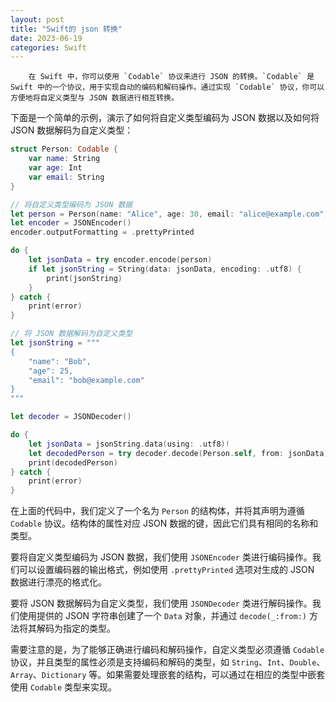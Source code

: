 ```yaml
---
layout: post
title: "Swift的 json 转换"
date: 2023-06-19
categories: Swift
---
```

        在 Swift 中，你可以使用 `Codable` 协议来进行 JSON 的转换。`Codable` 是 Swift 中的一个协议，用于实现自动的编码和解码操作。通过实现 `Codable` 协议，你可以方便地将自定义类型与 JSON 数据进行相互转换。

下面是一个简单的示例，演示了如何将自定义类型编码为 JSON 数据以及如何将 JSON 数据解码为自定义类型：

```swift
struct Person: Codable {
    var name: String
    var age: Int
    var email: String
}

// 将自定义类型编码为 JSON 数据
let person = Person(name: "Alice", age: 30, email: "alice@example.com")
let encoder = JSONEncoder()
encoder.outputFormatting = .prettyPrinted

do {
    let jsonData = try encoder.encode(person)
    if let jsonString = String(data: jsonData, encoding: .utf8) {
        print(jsonString)
    }
} catch {
    print(error)
}

// 将 JSON 数据解码为自定义类型
let jsonString = """
{
    "name": "Bob",
    "age": 25,
    "email": "bob@example.com"
}
"""

let decoder = JSONDecoder()

do {
    let jsonData = jsonString.data(using: .utf8)!
    let decodedPerson = try decoder.decode(Person.self, from: jsonData)
    print(decodedPerson)
} catch {
    print(error)
}
```

在上面的代码中，我们定义了一个名为 `Person` 的结构体，并将其声明为遵循 `Codable` 协议。结构体的属性对应 JSON 数据的键，因此它们具有相同的名称和类型。

要将自定义类型编码为 JSON 数据，我们使用 `JSONEncoder` 类进行编码操作。我们可以设置编码器的输出格式，例如使用 `.prettyPrinted` 选项对生成的 JSON 数据进行漂亮的格式化。

要将 JSON 数据解码为自定义类型，我们使用 `JSONDecoder` 类进行解码操作。我们使用提供的 JSON 字符串创建了一个 `Data` 对象，并通过 `decode(_:from:)` 方法将其解码为指定的类型。

需要注意的是，为了能够正确进行编码和解码操作，自定义类型必须遵循 `Codable` 协议，并且类型的属性必须是支持编码和解码的类型，如 `String`、`Int`、`Double`、`Array`、`Dictionary` 等。如果需要处理嵌套的结构，可以通过在相应的类型中嵌套使用 `Codable` 类型来实现。
